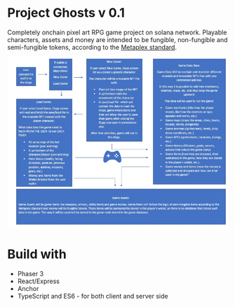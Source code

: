 # Project Ghosts v 0.1

Completely onchain pixel art RPG game project on solana network. Playable characters, assets and money are intended to be fungible, non-fungible and semi-fungible tokens, according to the [Metaplex standard](https://docs.metaplex.com/programs/token-metadata/token-standard).

![Game Logic Diagram](./src/assets/images/GameLogic.jpg)

# Build with
- Phaser 3
- React/Express
- Anchor
- TypeScript and ES6 - for both client and server side